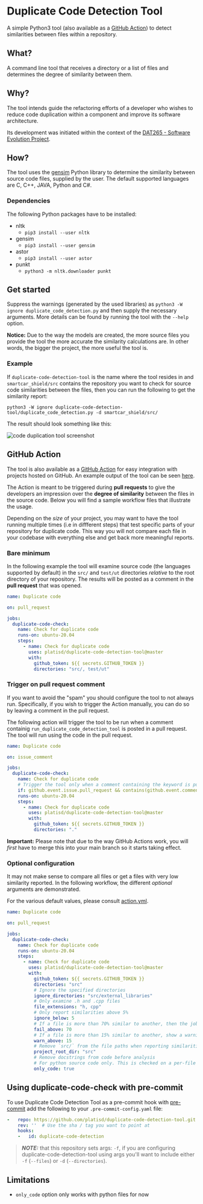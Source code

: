 # Duplicate Code Detection Tool
A simple Python3 tool (also available as a [GitHub Action](#github-action)) to detect
similarities between files within a repository.

## What?
A command line tool that receives a directory or a list of files and determines
the degree of similarity between them.

## Why?
The tool intends guide the refactoring efforts of a developer who wishes
to reduce code duplication within a component and improve its software
architecture.

Its development was initiated within the context of the
[DAT265 - Software Evolution Project](https://pingpong.chalmers.se/public/courseId/9754/lang-en/publicPage.do).

## How?
The tool uses the [gensim](https://radimrehurek.com/gensim/) Python library to
determine the similarity between source code files, supplied by the user.
The default supported languages are C, C++, JAVA, Python and C#.

### Dependencies
The following Python packages have to be installed:
  * nltk
    * `pip3 install --user nltk`
  * gensim
    * `pip3 install --user gensim`
  * astor
    * `pip3 install --user astor`
  * punkt
    * `python3 -m nltk.downloader punkt`

## Get started
Suppress the warnings (generated by the used libraries)
as `python3 -W ignore duplicate_code_detection.py` and then supply the necessary
arguments. More details can be found by running the tool with the `--help` option.

**Notice:** Due to the way the models are created, the more source files you
provide the tool the more accurate the similarity calculations are. In other
words, the bigger the project, the more useful the tool is.

### Example
If `duplicate-code-detection-tool` is the name where the tool resides in and
`smartcar_shield/src` contains the repository you want to check for source code
similarities between the files, then you can run the following to get the
similarity report:

`python3 -W ignore duplicate-code-detection-tool/duplicate_code_detection.py -d smartcar_shield/src/`

The result should look something like this:

![code duplication tool screenshot](https://i.imgur.com/wi1TnVM.png)

## GitHub Action

The tool is also available as a [GitHub Action](https://docs.github.com/en/actions) for easy integration
with projects hosted on GitHub. An example output of the tool can be seen
[here](https://github.com/platisd/smartcar_shield/pull/36#issuecomment-778635111).

The Action is meant to be triggered during **pull requests** to give the developers an impression
over the **degree of similarity** between the files in the source code. Below you will find a sample
workflow files that illustrate the usage.

Depending on the *size* of your project, you may want to have the tool running multiple times
(i.e in diffferent steps) that test specific parts of your repository for duplicate code.
This way you will not compare each file in your codebase with everything else and get back more
meaningful reports.

### Bare minimum

In the following example the tool will examine source code (the languages supported by default)
in the `src/` and `test/ut` directories *relative* to the root directory of your repository.
The results will be posted as a comment in the **pull request** that was opened.

```yaml
name: Duplicate code

on: pull_request

jobs:
  duplicate-code-check:
    name: Check for duplicate code
    runs-on: ubuntu-20.04
    steps:
      - name: Check for duplicate code
        uses: platisd/duplicate-code-detection-tool@master
        with:
          github_token: ${{ secrets.GITHUB_TOKEN }}
          directories: "src/, test/ut"
```

### Trigger on pull request comment

If you want to avoid the "spam" you should configure the tool to not always run. Specifically, if you
wish to trigger the Action manually, you can do so by leaving a comment in the pull request.

The following action will trigger the tool to be run when a comment containig `run_duplicate_code_detection_tool`
is posted in a pull request. The tool will run using the code in the pull request.

```yaml
name: Duplicate code

on: issue_comment

jobs:
  duplicate-code-check:
    name: Check for duplicate code
    # Trigger the tool only when a comment containing the keyword is published in a pull request
    if: github.event.issue.pull_request && contains(github.event.comment.body, 'run_duplicate_code_detection_tool')
    runs-on: ubuntu-20.04
    steps:
      - name: Check for duplicate code
        uses: platisd/duplicate-code-detection-tool@master
        with:
          github_token: ${{ secrets.GITHUB_TOKEN }}
          directories: "."
```

**Important:** Please note that due to the way GitHub Actions work, you will *first* have to merge this into your main
branch so it starts taking effect.

### Optional configuration

It may not make sense to compare all files or get a files with very low similarity reported.
In the following workflow, the different *optional* arguments are demonstrated.

For the various default values, please consult [action.yml](action.yml).

```yaml
name: Duplicate code

on: pull_request

jobs:
  duplicate-code-check:
    name: Check for duplicate code
    runs-on: ubuntu-20.04
    steps:
      - name: Check for duplicate code
        uses: platisd/duplicate-code-detection-tool@master
        with:
          github_token: ${{ secrets.GITHUB_TOKEN }}
          directories: "src"
          # Ignore the specified directories
          ignore_directories: "src/external_libraries"
          # Only examine .h and .cpp files
          file_extensions: "h, cpp"
          # Only report similarities above 5%
          ignore_below: 5
          # If a file is more than 70% similar to another, then the job fails
          fail_above: 70
          # If a file is more than 15% similar to another, show a warning symbol in the report
          warn_above: 15
          # Remove `src/` from the file paths when reporting similarities
          project_root_dir: "src"
          # Remove docstrings from code before analysis
          # For python source code only. This is checked on a per-file basis
          only_code: true
```
## Using duplicate-code-check with pre-commit
To use Duplicate Code Detection Tool as a pre-commit hook with [pre-commit](https://pre-commit.com/) add the following to your `.pre-commit-config.yaml` file:
```yaml
-   repo: https://github.com/platisd/duplicate-code-detection-tool.git
    rev: ''  # Use the sha / tag you want to point at
    hooks:
    -   id: duplicate-code-detection
```
> **_NOTE:_** that this repository sets args: `-f`, if you are configuring duplicate-code-detection-tool using args you'll want to include either `-f` (`--files`) or `-d` (`--directories`).

## Limitations

- `only_code` option only works with python files for now
